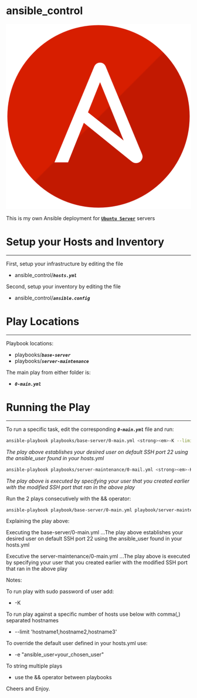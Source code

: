 # ansible_control

![alt text](https://github.com/ansible/logos/blob/main/vscode-ansible-logo/vscode-ansible.png "Logo Title Text 1")

This is my own Ansible deployment for <strong><ins>`Ubuntu Server`</ins></strong> servers

# Setup your Hosts and Inventory
---

First, setup your infrastructure by editing the file

  * ansible_control/<strong>*`hosts.yml`*</strong>

Second, setup your inventory by editing the file
  
  * ansible_control/<strong>*`ansible.config`*</strong>

# Play Locations
---

Playbook locations:
  * playbooks/<strong>*`base-server`*</strong>
  * playbooks/<strong>*`server-maintenance`*</strong>

The main play from either folder is:
  * <strong>*`0-main.yml`*</strong>

# Running the Play
---

To run a specific task, edit the corresponding <strong>*`0-main.yml`*</strong> file and run:


```bash
ansible-playbook playbooks/base-server/0-main.yml <strong><em>-K --limit 'web5b,web7' -e "ansible_user=old_user"</em></strong>
```

<em>The play above establishes your desired user on default SSH port 22 using the ansible_user found in your hosts.yml</em>
  
```bash
ansible-playbook playbooks/server-maintenance/0-mail.yml <strong><em>-K --limit 'host1,host2,host3' -e "ansible_user=new_user"</em></strong>
```

<em>The play above is executed by specifying your user that you created earlier with the modified SSH port that ran in the above play</em>

Run the 2 plays consecutively with the && operator:

```bash
ansible-playbook playbook/base-server/0-main.yml playbook/server-maintenance/0-main.yml -K --limit 'host3,host6' -e "ansible_user=somebody" <strong><em>&&</em></strong> ansible-playbook playbooks/server-maintenance/0-main.yml --limit 'host1,host2,host' -e "ansible_user=morty" -e "ansible_ssh_port=22222"
```

Explaining the play above:

Executing the base-server/0-main.yml
...The play above establishes your desired user on default SSH port 22 using the ansible_user found in your hosts.yml

Executive the server-maintenance/0-main.yml
...The play above is executed by specifying your user that you created earlier with the modified SSH port that ran in the above play

Notes: 

To run play with sudo password of user add:
  * -K

To run play against a specific number of hosts use below  with comma(,) separated  hostnames
  * --limit 'hostname1,hostname2,hostname3'

To override the default user defined in your hosts.yml use:
  * -e "ansible_user=your_chosen_user"

To string multiple plays
  * use the && operator between playbooks

Cheers and Enjoy.
